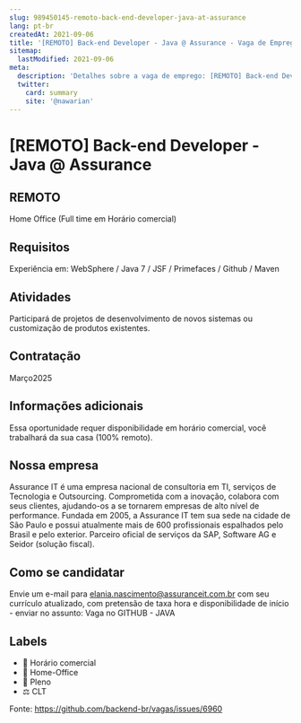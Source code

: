 ```yaml
---
slug: 989450145-remoto-back-end-developer-java-at-assurance
lang: pt-br
createdAt: 2021-09-06
title: '[REMOTO] Back-end Developer - Java @ Assurance - Vaga de Emprego'
sitemap:
  lastModified: 2021-09-06
meta:
  description: 'Detalhes sobre a vaga de emprego: [REMOTO] Back-end Developer - Java @ Assurance'
  twitter:
    card: summary
    site: '@nawarian'
---
```


# [REMOTO] Back-end Developer - Java @ Assurance

<!--
==================================================
POR FAVOR, SÓ POSTE SE A VAGA FOR PARA TRABALHAR COM REACT OU TECNOLOGIAS DO ECOSSISTEMA!

Exemplo: [São Paulo] Developer na NOME DA EMPRESA`
==================================================
-->


## REMOTO

Home Office (Full time em Horário comercial)

## Requisitos

Experiência em: WebSphere / Java 7 / JSF / Primefaces / Github / Maven

## Atividades

Participará de projetos de desenvolvimento de novos sistemas ou customização de produtos existentes.

## Contratação

Março2025

## Informações adicionais

Essa oportunidade requer disponibilidade em horário comercial, você trabalhará da sua casa (100% remoto).

## Nossa empresa

Assurance IT é uma empresa nacional de consultoria em TI, serviços de Tecnologia e Outsourcing. Comprometida com a inovação, colabora com seus clientes, ajudando-os a se tornarem empresas de alto nível de performance. Fundada em 2005, a Assurance IT tem sua sede na cidade de São Paulo e possui atualmente mais de 600 profissionais espalhados pelo Brasil e pelo exterior. Parceiro oficial de serviços da SAP, Software AG e Seidor (solução fiscal).

## Como se candidatar

Envie um e-mail para elania.nascimento@assuranceit.com.br com seu currículo atualizado, com pretensão de taxa hora e disponibilidade de início - enviar no assunto: Vaga no GITHUB - JAVA

## Labels

- 🏢 Horário comercial
- 🏢 Home-Office
- 👨 Pleno
- ⚖️ CLT

Fonte: https://github.com/backend-br/vagas/issues/6960